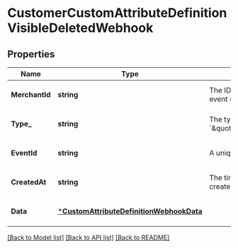 # CustomerCustomAttributeDefinitionVisibleDeletedWebhook

## Properties

 Name           | Type                                                                                 | Description                                                                                                          | Notes                        
----------------|--------------------------------------------------------------------------------------|----------------------------------------------------------------------------------------------------------------------|------------------------------
 **MerchantId** | **string**                                                                           | The ID of the seller associated with the event that triggered the event notification.                                | [optional] [default to null] 
 **Type_**      | **string**                                                                           | The type of this event. The value is &#x60;\&quot;customer.custom_attribute_definition.visible.deleted\&quot;&#x60;. | [optional] [default to null] 
 **EventId**    | **string**                                                                           | A unique ID for the event notification.                                                                              | [optional] [default to null] 
 **CreatedAt**  | **string**                                                                           | The timestamp that indicates when the event notification was created, in RFC 3339 format.                            | [optional] [default to null] 
 **Data**       | [***CustomAttributeDefinitionWebhookData**](CustomAttributeDefinitionWebhookData.md) |                                                                                                                      | [optional] [default to null] 

[[Back to Model list]](../README.md#documentation-for-models) [[Back to API list]](../README.md#documentation-for-api-endpoints) [[Back to README]](../README.md)


